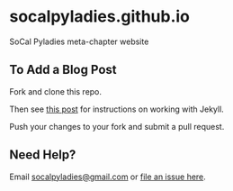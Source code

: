 # socalpyladies.github.io
SoCal Pyladies meta-chapter website

## To Add a Blog Post

Fork and clone this repo.

Then see [this post](http://socalpyladies.github.io/blog/update/2015/12/05/announcing-socal-pyladies.html) for instructions on working with Jekyll.

Push your changes to your fork and submit a pull request.

## Need Help?

Email socalpyladies@gmail.com or [file an issue here](https://github.com/socalpyladies/socalpyladies.github.io/issues/new).